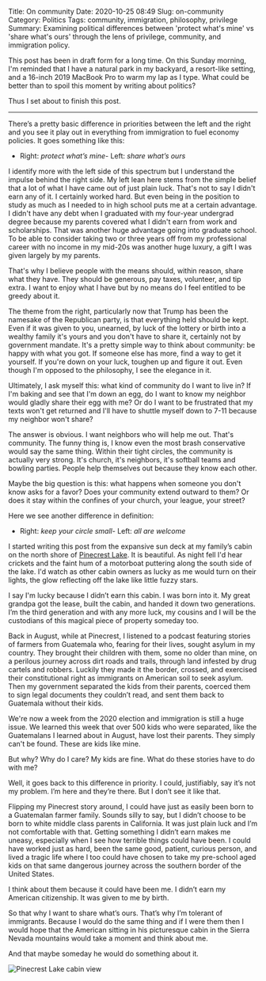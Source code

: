 Title: On community
Date: 2020-10-25 08:49
Slug: on-community
Category: Politics
Tags: community, immigration, philosophy, privilege
Summary: Examining political differences between 'protect what's mine' vs 'share what's ours' through the lens of privilege, community, and immigration policy.

This post has been in draft form for a long time. On this Sunday morning, I'm reminded that I have a natural park in my backyard, a resort-like setting, and a 16-inch 2019 MacBook Pro to warm my lap as I type. What could be better than to spoil this moment by writing about politics? 

Thus I set about to finish this post. 

---

There’s a pretty basic difference in priorities between the left and the right and you see it play out in everything from immigration to fuel economy policies. It goes something like this:

- Right: *protect what’s mine*- Left: *share what’s ours*

I identify more with the left side of this spectrum but I understand the impulse behind the right side. My left lean here stems from the simple belief that a lot of what I have came out of just plain luck. That's not to say I didn't earn any of it. I certainly worked hard. But even being in the position to study as much as I needed to in high school puts me at a certain advantage. I didn't have any debt when I graduated with my four-year undergrad degree because my parents covered what I didn't earn from work and scholarships. That was another huge advantage going into graduate school. To be able to consider taking two or three years off from my professional career with no income in my mid-20s was another huge luxury, a gift I was given largely by my parents. 

That's why I believe people with the means should, within reason, share what they have. They should be generous, pay taxes, volunteer, and tip extra. I want to enjoy what I have but by no means do I feel entitled to be greedy about it. 

The theme from the right, particularly now that Trump has been the namesake of the Republican party, is that everything held should be kept. Even if it was given to you, unearned, by luck of the lottery or birth into a wealthy family it's yours and you don't have to share it, certainly not by government mandate. It's a pretty simple way to think about community: be happy with what you got. If someone else has more, find a way to get it yourself. If you're down on your luck, toughen up and figure it out. Even though I'm opposed to the philosophy, I see the elegance in it. 

Ultimately, I ask myself this: what kind of community do I want to live in? If I'm baking and see that I'm down an egg, do I want to know my neighbor would gladly share their egg with me? Or do I want to be frustrated that my texts won't get returned and I'll have to shuttle myself down to 7-11 because my neighbor won't share? 

The answer is obvious. I want neighbors who will help me out. That's community. The funny thing is, I know even the most brash conservative would say the same thing. Within their tight circles, the community is actually very strong. It's church, it's neighbors, it's softball teams and bowling parties. People help themselves out because they know each other. 

Maybe the big question is this: what happens when someone you don't know asks for a favor? Does your community extend outward to them? Or does it stay within the confines of your church, your league, your street? 

Here we see another difference in definition:

- Right: *keep your circle small*- Left: *all are welcome*

I started writing this post from the expansive sun deck at my family’s cabin on the north shore of [Pinecrest Lake]({filename}my-happy-place.md). It is beautiful. As night fell I'd hear crickets and the faint hum of a motorboat puttering along the south side of the lake. I'd watch as other cabin owners as lucky as me would turn on their lights, the glow reflecting off the lake like little fuzzy stars. 

I say I'm lucky because I didn’t earn this cabin. I was born into it. My great grandpa got the lease, built the cabin, and handed it down two generations. I’m the third generation and with any more luck, my cousins and I will be the custodians of this magical piece of property someday too. 

Back in August, while at Pinecrest, I listened to a podcast featuring stories of farmers from Guatemala who, fearing for their lives, sought asylum in my country. They brought their children with them, some no older than mine, on a perilous journey across dirt roads and trails, through land infested by drug cartels and robbers. Luckily they made it the border, crossed, and exercised their constitutional right as immigrants on American soil to seek asylum. Then my government separated the kids from their parents, coerced them to sign legal documents they couldn’t read, and sent them back to Guatemala without their kids. 

We're now a week from the 2020 election and immigration is still a huge issue. We learned this week that over 500 kids who were separated, like the Guatemalans I learned about in August, have lost their parents. They simply can't be found. These are kids like mine.

But why? Why do I care? My kids are fine. What do these stories have to do with me? 

Well, it goes back to this difference in priority. I could, justifiably, say it’s not my problem. I’m here and they’re there. But I don’t see it like that. 

Flipping my Pinecrest story around, I could have just as easily been born to a Guatemalan farmer family. Sounds silly to say, but I didn’t choose to be born to white middle class parents in California. It was just plain luck and I’m not comfortable with that. Getting something I didn’t earn makes me uneasy, especially when I see how terrible things could have been. I could have worked just as hard, been the same good, patient, curious person, and lived a tragic life where I too could have chosen to take my pre-school aged kids on that same dangerous journey across the southern border of the United States. 

I think about them because it could have been me. I didn’t earn my American citizenship. It was given to me by birth. 

So that why I want to share what’s ours. That’s why I’m tolerant of immigrants. Because I would do the same thing and if I were them then I would hope that the American sitting in his picturesque cabin in the Sierra Nevada mountains would take a moment and think about me. 

And that maybe someday he would do something about it. 

![Pinecrest Lake cabin view]({static}/images/unadjustednonraw_thumb_643.jpg)